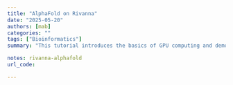 ```yaml
---
title: "AlphaFold on Rivanna" 
date: "2025-05-20"
authors: [mab]
categories: ""
tags: ["Bioinformatics"]
summary: "This tutorial introduces the basics of GPU computing and demonstrates how to run AlphaFold on the Rivanna cluster to predict protein structures."

notes: rivanna-alphafold
url_code: 

---
```


